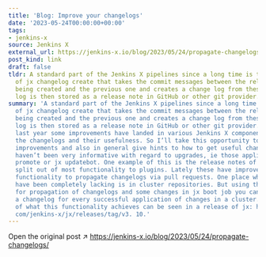 ```yaml
---
title: 'Blog: Improve your changelogs'
date: '2023-05-24T00:00:00+00:00'
tags:
- jenkins-x
source: Jenkins X
external_url: https://jenkins-x.io/blog/2023/05/24/propagate-changelogs/
post_kind: link
draft: false
tldr: A standard part of the Jenkins X pipelines since a long time is the execution
  of jx changelog create that takes the commit messages between the release currently
  being created and the previous one and creates a change log from these. The change
  log is then stored as a release note in GitHub or other git provider.
summary: 'A standard part of the Jenkins X pipelines since a long time is the execution
  of jx changelog create that takes the commit messages between the release currently
  being created and the previous one and creates a change log from these. The change
  log is then stored as a release note in GitHub or other git provider. During the
  last year some improvements have landed in various Jenkins X components to improve
  the changelogs and their usefulness. So I’ll take this opportunity to describe these
  improvements and also in general give hints to how to get useful changelogs. Changelogs
  haven’t been very informative with regard to upgrades, ie those applied with jx
  promote or jx updatebot. One example of this is the release notes of jx after the
  split out of most functionality to plugins. Lately these have improved due to new
  functionality to propagate changelogs via pull requests. One place where changelogs
  have been completely lacking is in cluster repositories. But using the functionality
  for propagation of changelogs and some changes in jx boot job you can now a get
  a changelog for every successful application of changes in a cluster. An example
  of what this functionality achieves can be seen in a release of jx: https://github.
  com/jenkins-x/jx/releases/tag/v3. 10.'
---
```

Open the original post ↗ https://jenkins-x.io/blog/2023/05/24/propagate-changelogs/
